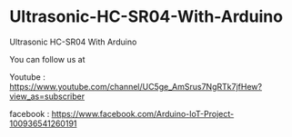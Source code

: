 # Ultrasonic-HC-SR04-With-Arduino
Ultrasonic HC-SR04 With Arduino

You can follow us at

Youtube : https://www.youtube.com/channel/UC5ge_AmSrus7NgRTk7jfHew?view_as=subscriber

facebook : https://www.facebook.com/Arduino-IoT-Project-100936541260191
